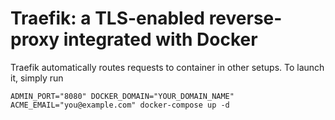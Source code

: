 # Traefik: a TLS-enabled reverse-proxy integrated with Docker

Traefik automatically routes requests to container in other setups. To launch
it, simply run

```shell
ADMIN_PORT="8080" DOCKER_DOMAIN="YOUR_DOMAIN_NAME" ACME_EMAIL="you@example.com" docker-compose up -d
```
